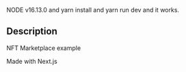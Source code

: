 NODE v16.13.0 and yarn install and yarn run dev and it works.
 
## Description

NFT Marketplace example

Made with Next.js